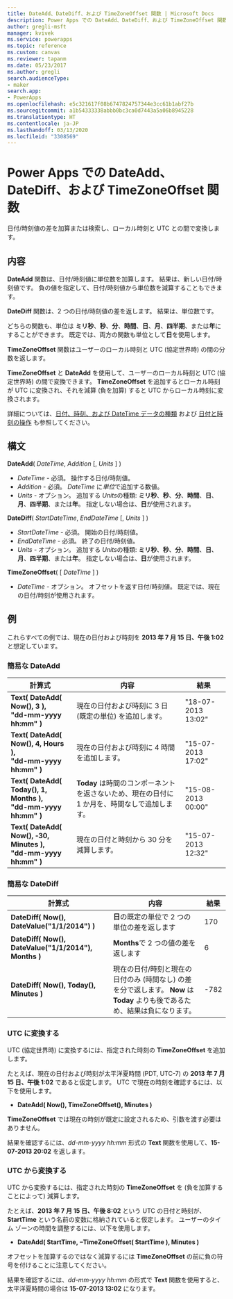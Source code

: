 ```yaml
---
title: DateAdd、DateDiff、および TimeZoneOffset 関数 | Microsoft Docs
description: Power Apps での DateAdd、DateDiff、および TimeZoneOffset 関数の構文と例を含む参照情報
author: gregli-msft
manager: kvivek
ms.service: powerapps
ms.topic: reference
ms.custom: canvas
ms.reviewer: tapanm
ms.date: 05/23/2017
ms.author: gregli
search.audienceType:
- maker
search.app:
- PowerApps
ms.openlocfilehash: e5c321617f08b6747824757344e3cc61b1abf27b
ms.sourcegitcommit: a1b54333338abbb0bc3ca0d7443a5a06b8945228
ms.translationtype: HT
ms.contentlocale: ja-JP
ms.lasthandoff: 03/13/2020
ms.locfileid: "3308569"
---
```

# <a name="dateadd-datediff-and-timezoneoffset-functions-in-power-apps"></a>Power Apps での DateAdd、DateDiff、および TimeZoneOffset 関数
日付/時刻値の差を加算または検索し、ローカル時刻と UTC との間で変換します。

## <a name="description"></a>内容
**DateAdd** 関数は、日付/時刻値に単位数を加算します。 結果は、新しい日付/時刻値です。 負の値を指定して、日付/時刻値から単位数を減算することもできます。

**DateDiff** 関数は、2 つの日付/時刻値の差を返します。 結果は、単位数です。

どちらの関数も、単位は **ミリ秒**、**秒**、**分**、**時間**、**日**、**月**、**四半期**、または**年**にすることができます。  既定では、両方の関数も単位として**日**を使用します。

**TimeZoneOffset** 関数はユーザーのローカル時刻と UTC (協定世界時) の間の分数を返します。   

**TimeZoneOffset** と **DateAdd** を使用して、ユーザーのローカル時刻と UTC (協定世界時) の間で変換できます。  **TimeZoneOffset** を追加するとローカル時刻が UTC に変換され、それを減算 (負を加算) すると UTC からローカル時刻に変換されます。

詳細については、[日付、時刻、および DateTime データの種類](../functions/data-types.md#date-time-and-datetime) および [日付と時刻の操作](../show-text-dates-times.md) も参照してください。

## <a name="syntax"></a>構文
**DateAdd**( *DateTime*, *Addition* [, *Units* ] )

* *DateTime* - 必須。 操作する日付/時刻値。
* *Addition* - 必須。 *DateTime* に*単位*で追加する数値。
* *Units* - オプション。 追加する *Units*の種類: **ミリ秒**、**秒**、**分**、**時間**、**日**、**月**、**四半期**、または**年**。  指定しない場合は、**日**が使用されます。

**DateDiff**( *StartDateTime*, *EndDateTime* [, *Units* ] )

* *StartDateTime* - 必須。 開始の日付/時刻値。
* *EndDateTime* - 必須。 終了の日付/時刻値。
* *Units* - オプション。 追加する *Units*の種類: **ミリ秒**、**秒**、**分**、**時間**、**日**、**月**、**四半期**、または**年**。  指定しない場合は、**日**が使用されます。

**TimeZoneOffset**( [ *DateTime* ] )

* *DateTime* - オプション。  オフセットを返す日付/時刻値。  既定では、現在の日付/時刻が使用されます。

## <a name="examples"></a>例
これらすべての例では、現在の日付および時刻を **2013 年 7 月 15 日、午後 1:02** と想定しています。

### <a name="simple-dateadd"></a>簡易な DateAdd

| 計算式 | 内容 | 結果 |
| --- | --- | --- |
| **Text( DateAdd( Now(), 3 ),<br>"dd-mm-yyyy hh:mm" )** |現在の日付および時刻に 3 日 (既定の単位) を追加します。 |"18-07-2013 13:02" |
| **Text( DateAdd( Now(), 4, Hours ),<br>"dd-mm-yyyy hh:mm" )** |現在の日付および時刻に 4 時間を追加します。 |"15-07-2013 17:02" |
| **Text( DateAdd( Today(), 1, Months ),<br>"dd-mm-yyyy hh:mm" )** |**Today** は時間のコンポーネントを返さないため、現在の日付に 1 か月を、時間なしで追加します。 |"15-08-2013 00:00" |
| **Text( DateAdd( Now(), &#8209;30, Minutes ),<br>"dd-mm-yyyy hh:mm" )** |現在の日付と時刻から 30 分を減算します。 |"15-07-2013 12:32" |

### <a name="simple-datediff"></a>簡易な DateDiff

| 計算式 | 内容 | 結果 |
| --- | --- | --- |
| **DateDiff( Now(), DateValue("1/1/2014") )** |**日**の既定の単位で 2 つの単位の差を返します |170 |
| **DateDiff( Now(), DateValue("1/1/2014"), Months )** |**Months**で 2 つの値の差を返します |6 |
| **DateDiff( Now(), Today(), Minutes )** |現在の日付/時刻と現在の日付のみ (時間なし) の差を分で返します。  **Now** は **Today** よりも後であるため、結果は負になります。 |-782 |

### <a name="converting-to-utc"></a>UTC に変換する
UTC (協定世界時) に変換するには、指定された時刻の **TimeZoneOffset** を追加します。  

たとえば、現在の日付および時刻が太平洋夏時間 (PDT, UTC-7) の **2013 年 7 月 15 日、午後 1:02** であると仮定します。  UTC で現在の時刻を確認するには、以下を使用します。

* **DateAdd( Now(), TimeZoneOffset(), Minutes )**

**TimeZoneOffset** では現在の時刻が既定に設定されるため、引数を渡す必要はありません。

結果を確認するには、*dd-mm-yyyy hh:mm* 形式の **Text** 関数を使用して、**15-07-2013 20:02** を返します。

### <a name="converting-from-utc"></a>UTC から変換する
UTC から変換するには、指定された時刻の **TimeZoneOffset** を (負を加算することによって) 減算します。

たとえば、**2013 年 7 月 15 日、午後 8:02** という UTC の日付と時刻が、**StartTime** という名前の変数に格納されていると仮定します。 ユーザーのタイム ゾーンの時間を調整するには、以下を使用します。

* **DateAdd( StartTime, &minus;TimeZoneOffset( StartTime ), Minutes )**

オフセットを加算するのではなく減算するには **TimeZoneOffset** の前に負の符号を付けることに注意してください。

結果を確認するには、*dd-mm-yyyy hh:mm* の形式で **Text** 関数を使用すると、太平洋夏時間の場合は **15-07-2013 13:02** になります。


